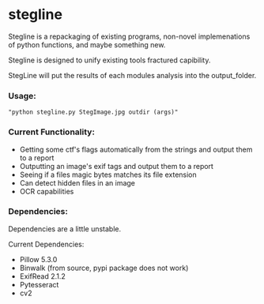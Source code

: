 # stegline
Stegline is a repackaging of existing programs, non-novel implemenations of python functions, and maybe something new.

Stegline is designed to unify existing tools fractured capibility.

StegLine will put the results of each modules analysis into the output_folder.

### Usage:

	"python stegline.py StegImage.jpg outdir (args)"

### Current Functionality:
- Getting some ctf's flags automatically from the strings and output them to a report
- Outputting an image's exif tags and output them to a report
- Seeing if a files magic bytes matches its file extension
- Can detect hidden files in an image
- OCR capabilities


### Dependencies:

Dependencies are a little unstable.

Current Dependencies:
- Pillow 5.3.0
- Binwalk (from source, pypi package does not work)
- ExifRead 2.1.2
- Pytesseract
- cv2
